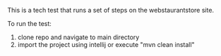 This is a tech test that runs a set of steps on the webstaurantstore site. 

To run the test:
1. clone repo and navigate to main directory
2. import the project using intellij or execute  "mvn clean install"  
